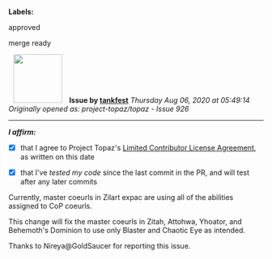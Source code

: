 **Labels:**

approved

merge ready



<a href="https://github.com/tankfest"><img src="https://avatars1.githubusercontent.com/u/37684138?v=4" width="96" height="96" hspace="10"></img></a> **Issue by [tankfest](https://github.com/tankfest)**
_Thursday Aug 06, 2020 at 05:49:14_
_Originally opened as: project-topaz/topaz - Issue 926_

----

<!-- place 'x' mark between square [] brackets to affirm: -->
**_I affirm:_**
- [x] that I agree to Project Topaz's [Limited Contributor License Agreement](http://project-topaz.com/blob/release/CONTRIBUTOR_AGREEMENT.md), as written on this date
- [x] that I've _tested my code_ since the last commit in the PR, and will test after any later commits

Currently, master coeurls in Zilart expac are using all of the abilities assigned to CoP coeurls.  

This change will fix the master coeurls in Zitah, Attohwa, Yhoator, and Behemoth's Dominion to use only Blaster and Chaotic Eye as intended.

Thanks to Nireya@GoldSaucer for reporting this issue.
